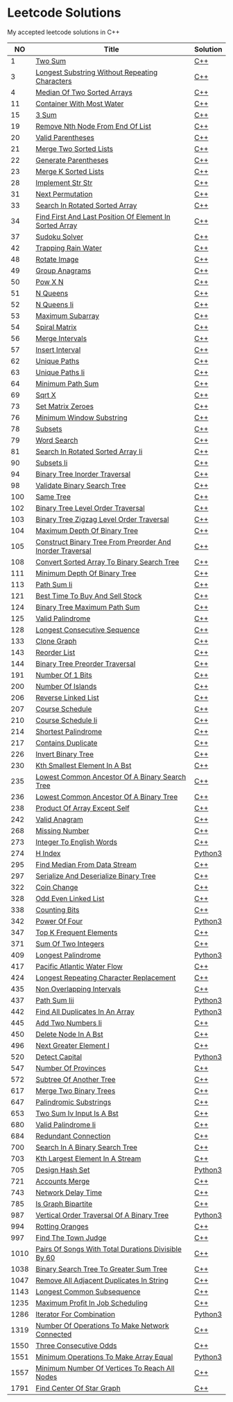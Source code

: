 
# Leetcode Solutions
My accepted leetcode solutions in C++

|NO|Title|Solution|
|---|-----|--------|
|1|[Two Sum](https://leetcode.com/problems/two-sum)|[C++](1.two-sum.cpp)|
|3|[Longest Substring Without Repeating Characters](https://leetcode.com/problems/longest-substring-without-repeating-characters)|[C++](3.longest-substring-without-repeating-characters.cpp)|
|4|[Median Of Two Sorted Arrays](https://leetcode.com/problems/median-of-two-sorted-arrays)|[C++](4.median-of-two-sorted-arrays.cpp)|
|11|[Container With Most Water](https://leetcode.com/problems/container-with-most-water)|[C++](11.container-with-most-water.cpp)|
|15|[3 Sum](https://leetcode.com/problems/3-sum)|[C++](15.3-sum.cpp)|
|19|[Remove Nth Node From End Of List](https://leetcode.com/problems/remove-nth-node-from-end-of-list)|[C++](19.remove-nth-node-from-end-of-list.cpp)|
|20|[Valid Parentheses](https://leetcode.com/problems/valid-parentheses)|[C++](20.valid-parentheses.cpp)|
|21|[Merge Two Sorted Lists](https://leetcode.com/problems/merge-two-sorted-lists)|[C++](21.merge-two-sorted-lists.cpp)|
|22|[Generate Parentheses](https://leetcode.com/problems/generate-parentheses)|[C++](22.generate-parentheses.cpp)|
|23|[Merge K Sorted Lists](https://leetcode.com/problems/merge-k-sorted-lists)|[C++](23.merge-k-sorted-lists.cpp)|
|28|[Implement Str Str](https://leetcode.com/problems/implement-str-str)|[C++](28.implement-str-str.cpp)|
|31|[Next Permutation](https://leetcode.com/problems/next-permutation)|[C++](31.next-permutation.cpp)|
|33|[Search In Rotated Sorted Array](https://leetcode.com/problems/search-in-rotated-sorted-array)|[C++](33.search-in-rotated-sorted-array.cpp)|
|34|[Find First And Last Position Of Element In Sorted Array](https://leetcode.com/problems/find-first-and-last-position-of-element-in-sorted-array)|[C++](34.find-first-and-last-position-of-element-in-sorted-array.cpp)|
|37|[Sudoku Solver](https://leetcode.com/problems/sudoku-solver)|[C++](37.sudoku-solver.cpp)|
|42|[Trapping Rain Water](https://leetcode.com/problems/trapping-rain-water)|[C++](42.trapping-rain-water.cpp)|
|48|[Rotate Image](https://leetcode.com/problems/rotate-image)|[C++](48.rotate-image.cpp)|
|49|[Group Anagrams](https://leetcode.com/problems/group-anagrams)|[C++](49.group-anagrams.cpp)|
|50|[Pow X N](https://leetcode.com/problems/pow-x-n)|[C++](50.pow-x-n.cpp)|
|51|[N Queens](https://leetcode.com/problems/n-queens)|[C++](51.n-queens.cpp)|
|52|[N Queens Ii](https://leetcode.com/problems/n-queens-ii)|[C++](52.n-queens-ii.cpp)|
|53|[Maximum Subarray](https://leetcode.com/problems/maximum-subarray)|[C++](53.maximum-subarray.cpp)|
|54|[Spiral Matrix](https://leetcode.com/problems/spiral-matrix)|[C++](54.spiral-matrix.cpp)|
|56|[Merge Intervals](https://leetcode.com/problems/merge-intervals)|[C++](56.merge-intervals.cpp)|
|57|[Insert Interval](https://leetcode.com/problems/insert-interval)|[C++](57.insert-interval.cpp)|
|62|[Unique Paths](https://leetcode.com/problems/unique-paths)|[C++](62.unique-paths.cpp)|
|63|[Unique Paths Ii](https://leetcode.com/problems/unique-paths-ii)|[C++](63.unique-paths-ii.cpp)|
|64|[Minimum Path Sum](https://leetcode.com/problems/minimum-path-sum)|[C++](64.minimum-path-sum.cpp)|
|69|[Sqrt X](https://leetcode.com/problems/sqrt-x)|[C++](69.sqrt-x.cpp)|
|73|[Set Matrix Zeroes](https://leetcode.com/problems/set-matrix-zeroes)|[C++](73.set-matrix-zeroes.cpp)|
|76|[Minimum Window Substring](https://leetcode.com/problems/minimum-window-substring)|[C++](76.minimum-window-substring.cpp)|
|78|[Subsets](https://leetcode.com/problems/subsets)|[C++](78.subsets.cpp)|
|79|[Word Search](https://leetcode.com/problems/word-search)|[C++](79.word-search.cpp)|
|81|[Search In Rotated Sorted Array Ii](https://leetcode.com/problems/search-in-rotated-sorted-array-ii)|[C++](81.search-in-rotated-sorted-array-ii.cpp)|
|90|[Subsets Ii](https://leetcode.com/problems/subsets-ii)|[C++](90.subsets-ii.cpp)|
|94|[Binary Tree Inorder Traversal](https://leetcode.com/problems/binary-tree-inorder-traversal)|[C++](94.binary-tree-inorder-traversal.cpp)|
|98|[Validate Binary Search Tree](https://leetcode.com/problems/validate-binary-search-tree)|[C++](98.validate-binary-search-tree.cpp)|
|100|[Same Tree](https://leetcode.com/problems/same-tree)|[C++](100.same-tree.cpp)|
|102|[Binary Tree Level Order Traversal](https://leetcode.com/problems/binary-tree-level-order-traversal)|[C++](102.binary-tree-level-order-traversal.cpp)|
|103|[Binary Tree Zigzag Level Order Traversal](https://leetcode.com/problems/binary-tree-zigzag-level-order-traversal)|[C++](103.binary-tree-zigzag-level-order-traversal.cpp)|
|104|[Maximum Depth Of Binary Tree](https://leetcode.com/problems/maximum-depth-of-binary-tree)|[C++](104.maximum-depth-of-binary-tree.cpp)|
|105|[Construct Binary Tree From Preorder And Inorder Traversal](https://leetcode.com/problems/construct-binary-tree-from-preorder-and-inorder-traversal)|[C++](105.construct-binary-tree-from-preorder-and-inorder-traversal.cpp)|
|108|[Convert Sorted Array To Binary Search Tree](https://leetcode.com/problems/convert-sorted-array-to-binary-search-tree)|[C++](108.convert-sorted-array-to-binary-search-tree.cpp)|
|111|[Minimum Depth Of Binary Tree](https://leetcode.com/problems/minimum-depth-of-binary-tree)|[C++](111.minimum-depth-of-binary-tree.cpp)|
|113|[Path Sum Ii](https://leetcode.com/problems/path-sum-ii)|[C++](113.path-sum-ii.cpp)|
|121|[Best Time To Buy And Sell Stock](https://leetcode.com/problems/best-time-to-buy-and-sell-stock)|[C++](121.best-time-to-buy-and-sell-stock.cpp)|
|124|[Binary Tree Maximum Path Sum](https://leetcode.com/problems/binary-tree-maximum-path-sum)|[C++](124.binary-tree-maximum-path-sum.cpp)|
|125|[Valid Palindrome](https://leetcode.com/problems/valid-palindrome)|[C++](125.valid-palindrome.cpp)|
|128|[Longest Consecutive Sequence](https://leetcode.com/problems/longest-consecutive-sequence)|[C++](128.longest-consecutive-sequence.cpp)|
|133|[Clone Graph](https://leetcode.com/problems/clone-graph)|[C++](133.clone-graph.cpp)|
|143|[Reorder List](https://leetcode.com/problems/reorder-list)|[C++](143.reorder-list.cpp)|
|144|[Binary Tree Preorder Traversal](https://leetcode.com/problems/binary-tree-preorder-traversal)|[C++](144.binary-tree-preorder-traversal.cpp)|
|191|[Number Of 1 Bits](https://leetcode.com/problems/number-of-1-bits)|[C++](191.number-of-1-bits.cpp)|
|200|[Number Of Islands](https://leetcode.com/problems/number-of-islands)|[C++](200.number-of-islands.cpp)|
|206|[Reverse Linked List](https://leetcode.com/problems/reverse-linked-list)|[C++](206.reverse-linked-list.cpp)|
|207|[Course Schedule](https://leetcode.com/problems/course-schedule)|[C++](207.course-schedule.cpp)|
|210|[Course Schedule Ii](https://leetcode.com/problems/course-schedule-ii)|[C++](210.course-schedule-ii.cpp)|
|214|[Shortest Palindrome](https://leetcode.com/problems/shortest-palindrome)|[C++](214.shortest-palindrome.cpp)|
|217|[Contains Duplicate](https://leetcode.com/problems/contains-duplicate)|[C++](217.contains-duplicate.cpp)|
|226|[Invert Binary Tree](https://leetcode.com/problems/invert-binary-tree)|[C++](226.invert-binary-tree.cpp)|
|230|[Kth Smallest Element In A Bst](https://leetcode.com/problems/kth-smallest-element-in-a-bst)|[C++](230.kth-smallest-element-in-a-bst.cpp)|
|235|[Lowest Common Ancestor Of A Binary Search Tree](https://leetcode.com/problems/lowest-common-ancestor-of-a-binary-search-tree)|[C++](235.lowest-common-ancestor-of-a-binary-search-tree.cpp)|
|236|[Lowest Common Ancestor Of A Binary Tree](https://leetcode.com/problems/lowest-common-ancestor-of-a-binary-tree)|[C++](236.lowest-common-ancestor-of-a-binary-tree.cpp)|
|238|[Product Of Array Except Self](https://leetcode.com/problems/product-of-array-except-self)|[C++](238.product-of-array-except-self.cpp)|
|242|[Valid Anagram](https://leetcode.com/problems/valid-anagram)|[C++](242.valid-anagram.cpp)|
|268|[Missing Number](https://leetcode.com/problems/missing-number)|[C++](268.missing-number.cpp)|
|273|[Integer To English Words](https://leetcode.com/problems/integer-to-english-words)|[C++](273.integer-to-english-words.cpp)|
|274|[H Index](https://leetcode.com/problems/h-index)|[Python3](274.h-index.py)|
|295|[Find Median From Data Stream](https://leetcode.com/problems/find-median-from-data-stream)|[C++](295.find-median-from-data-stream.cpp)|
|297|[Serialize And Deserialize Binary Tree](https://leetcode.com/problems/serialize-and-deserialize-binary-tree)|[C++](297.serialize-and-deserialize-binary-tree.cpp)|
|322|[Coin Change](https://leetcode.com/problems/coin-change)|[C++](322.coin-change.cpp)|
|328|[Odd Even Linked List](https://leetcode.com/problems/odd-even-linked-list)|[C++](328.odd-even-linked-list.cpp)|
|338|[Counting Bits](https://leetcode.com/problems/counting-bits)|[C++](338.counting-bits.cpp)|
|342|[Power Of Four](https://leetcode.com/problems/power-of-four)|[Python3](342.power-of-four.py)|
|347|[Top K Frequent Elements](https://leetcode.com/problems/top-k-frequent-elements)|[C++](347.top-k-frequent-elements.cpp)|
|371|[Sum Of Two Integers](https://leetcode.com/problems/sum-of-two-integers)|[C++](371.sum-of-two-integers.cpp)|
|409|[Longest Palindrome](https://leetcode.com/problems/longest-palindrome)|[Python3](409.longest-palindrome.py)|
|417|[Pacific Atlantic Water Flow](https://leetcode.com/problems/pacific-atlantic-water-flow)|[C++](417.pacific-atlantic-water-flow.cpp)|
|424|[Longest Repeating Character Replacement](https://leetcode.com/problems/longest-repeating-character-replacement)|[C++](424.longest-repeating-character-replacement.cpp)|
|435|[Non Overlapping Intervals](https://leetcode.com/problems/non-overlapping-intervals)|[C++](435.non-overlapping-intervals.cpp)|
|437|[Path Sum Iii](https://leetcode.com/problems/path-sum-iii)|[Python3](437.path-sum-iii.py)|
|442|[Find All Duplicates In An Array](https://leetcode.com/problems/find-all-duplicates-in-an-array)|[Python3](442.find-all-duplicates-in-an-array.py)|
|445|[Add Two Numbers Ii](https://leetcode.com/problems/add-two-numbers-ii)|[C++](445.add-two-numbers-ii.cpp)|
|450|[Delete Node In A Bst](https://leetcode.com/problems/delete-node-in-a-bst)|[C++](450.delete-node-in-a-bst.cpp)|
|496|[Next Greater Element I](https://leetcode.com/problems/next-greater-element-i)|[C++](496.next-greater-element-i.cpp)|
|520|[Detect Capital](https://leetcode.com/problems/detect-capital)|[Python3](520.detect-capital.py)|
|547|[Number Of Provinces](https://leetcode.com/problems/number-of-provinces)|[C++](547.number-of-provinces.cpp)|
|572|[Subtree Of Another Tree](https://leetcode.com/problems/subtree-of-another-tree)|[C++](572.subtree-of-another-tree.cpp)|
|617|[Merge Two Binary Trees](https://leetcode.com/problems/merge-two-binary-trees)|[C++](617.merge-two-binary-trees.cpp)|
|647|[Palindromic Substrings](https://leetcode.com/problems/palindromic-substrings)|[C++](647.palindromic-substrings.cpp)|
|653|[Two Sum Iv Input Is A Bst](https://leetcode.com/problems/two-sum-iv-input-is-a-bst)|[C++](653.two-sum-iv-input-is-a-bst.cpp)|
|680|[Valid Palindrome Ii](https://leetcode.com/problems/valid-palindrome-ii)|[C++](680.valid-palindrome-ii.cpp)|
|684|[Redundant Connection](https://leetcode.com/problems/redundant-connection)|[C++](684.redundant-connection.cpp)|
|700|[Search In A Binary Search Tree](https://leetcode.com/problems/search-in-a-binary-search-tree)|[C++](700.search-in-a-binary-search-tree.cpp)|
|703|[Kth Largest Element In A Stream](https://leetcode.com/problems/kth-largest-element-in-a-stream)|[C++](703.kth-largest-element-in-a-stream.cpp)|
|705|[Design Hash Set](https://leetcode.com/problems/design-hash-set)|[Python3](705.design-hash-set.py)|
|721|[Accounts Merge](https://leetcode.com/problems/accounts-merge)|[C++](721.accounts-merge.cpp)|
|743|[Network Delay Time](https://leetcode.com/problems/network-delay-time)|[C++](743.network-delay-time.cpp)|
|785|[Is Graph Bipartite](https://leetcode.com/problems/is-graph-bipartite)|[C++](785.is-graph-bipartite.cpp)|
|987|[Vertical Order Traversal Of A Binary Tree](https://leetcode.com/problems/vertical-order-traversal-of-a-binary-tree)|[Python3](987.vertical-order-traversal-of-a-binary-tree.py)|
|994|[Rotting Oranges](https://leetcode.com/problems/rotting-oranges)|[C++](994.rotting-oranges.cpp)|
|997|[Find The Town Judge](https://leetcode.com/problems/find-the-town-judge)|[C++](997.find-the-town-judge.cpp)|
|1010|[Pairs Of Songs With Total Durations Divisible By 60](https://leetcode.com/problems/pairs-of-songs-with-total-durations-divisible-by-60)|[C++](1010.pairs-of-songs-with-total-durations-divisible-by-60.cpp)|
|1038|[Binary Search Tree To Greater Sum Tree](https://leetcode.com/problems/binary-search-tree-to-greater-sum-tree)|[C++](1038.binary-search-tree-to-greater-sum-tree.cpp)|
|1047|[Remove All Adjacent Duplicates In String](https://leetcode.com/problems/remove-all-adjacent-duplicates-in-string)|[C++](1047.remove-all-adjacent-duplicates-in-string.cpp)|
|1143|[Longest Common Subsequence](https://leetcode.com/problems/longest-common-subsequence)|[C++](1143.longest-common-subsequence.cpp)|
|1235|[Maximum Profit In Job Scheduling](https://leetcode.com/problems/maximum-profit-in-job-scheduling)|[C++](1235.maximum-profit-in-job-scheduling.cpp)|
|1286|[Iterator For Combination](https://leetcode.com/problems/iterator-for-combination)|[Python3](1286.iterator-for-combination.py)|
|1319|[Number Of Operations To Make Network Connected](https://leetcode.com/problems/number-of-operations-to-make-network-connected)|[C++](1319.number-of-operations-to-make-network-connected.cpp)|
|1550|[Three Consecutive Odds](https://leetcode.com/problems/three-consecutive-odds)|[C++](1550.three-consecutive-odds.cpp)|
|1551|[Minimum Operations To Make Array Equal](https://leetcode.com/problems/minimum-operations-to-make-array-equal)|[Python3](1551.minimum-operations-to-make-array-equal.py)|
|1557|[Minimum Number Of Vertices To Reach All Nodes](https://leetcode.com/problems/minimum-number-of-vertices-to-reach-all-nodes)|[C++](1557.minimum-number-of-vertices-to-reach-all-nodes.cpp)|
|1791|[Find Center Of Star Graph](https://leetcode.com/problems/find-center-of-star-graph)|[C++](1791.find-center-of-star-graph.cpp)|
